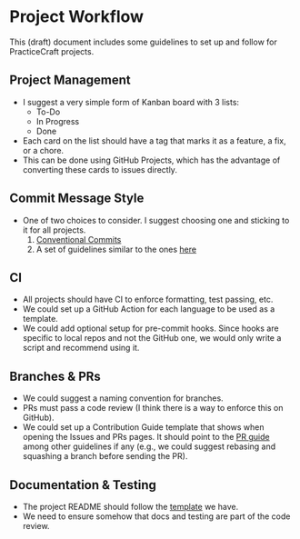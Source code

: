 # Project Workflow

This (draft) document includes some guidelines to set up and follow for
PracticeCraft projects.

## Project Management

- I suggest a very simple form of Kanban board with 3 lists:
    + To-Do
    + In Progress
    + Done
- Each card on the list should have a tag that marks it as a feature, a fix, or
a chore.
- This can be done using GitHub Projects, which has the advantage of converting
these cards to issues directly.

## Commit Message Style

- One of two choices to consider. I suggest choosing one and sticking to it for
all projects.
    1. [Conventional Commits](https://www.conventionalcommits.org/en/v1.0.0/)
    2. A set of guidelines similar to the ones
       [here](https://initialcommit.com/blog/git-commit-messages-best-practices)
   
## CI

- All projects should have CI to enforce formatting, test passing, etc.
- We could set up a GitHub Action for each language to be used as a template.
- We could add optional setup for pre-commit hooks. Since hooks are specific to
local repos and not the GitHub one, we would only write a script and recommend
using it.

## Branches & PRs

- We could suggest a naming convention for branches.
- PRs must pass a code review (I think there is a way to enforce this on
GitHub).
- We could set up a Contribution Guide template that shows when opening the
Issues and PRs pages. It should point to the [PR
guide](https://wipdev.netlify.app/posts/collaboration-on-github/) among other
guidelines if any (e.g., we could suggest rebasing and squashing a branch
before sending the PR).

## Documentation & Testing

- The project README should follow the
[template](https://github.com/PracticeCraft/project-readme-template) we have.
- We need to ensure somehow that docs and testing are part of the code review.
